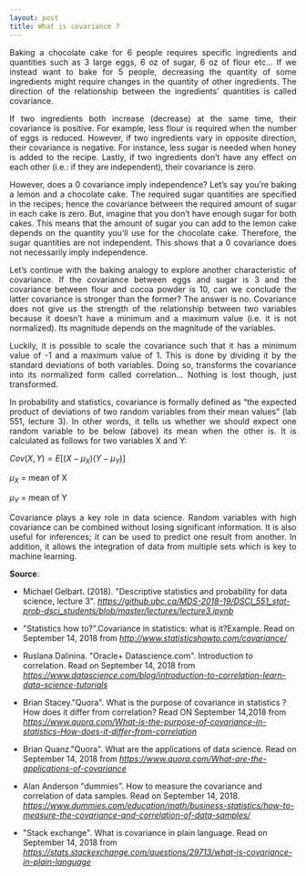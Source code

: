 ```yaml
---
layout: post
title: What is covariance ?
---
```

<div align="justify"> 
  
Baking a chocolate cake for 6 people requires specific ingredients and quantities such as 3 large eggs, 6 oz of sugar, 6 oz of flour etc... If we instead want to bake for 5 people, decreasing the quantity of some ingredients might require changes in the quantity of other ingredients. The direction of the relationship between the ingredients’ quantities is called covariance.

If two ingredients both increase (decrease) at the same time, their covariance is positive. For example, less flour is required when the number of eggs is reduced. However, if two ingredients vary in opposite direction, their covariance is negative. For instance, less sugar is needed when honey is added to the recipe. Lastly, if two ingredients don’t have any effect on each other (i.e.: if they are independent), their covariance is zero.

However, does a 0 covariance imply independence? Let’s say you’re baking a lemon and a chocolate cake. The required sugar quantities are specified in the recipes; hence the covariance between the required amount of sugar in each cake is zero. But, imagine that you don’t have enough sugar for both cakes. This means that the amount of sugar you can add to the lemon cake depends on the quantity you’ll use for the chocolate cake. Therefore, the sugar quantities are not independent. This shows that a 0 covariance does not necessarily imply independence.

Let’s continue with the baking analogy to explore another characteristic of covariance. If the covariance between eggs and sugar is 3 and the covariance between flour and cocoa powder is 10, can we conclude the latter covariance is stronger than the former? The answer is no. Covariance does not give us the strength of the relationship between two variables because it doesn’t have a minimum and a maximum value (i.e. it is not normalized). Its magnitude depends on the magnitude of the variables.


Luckily, it is possible to scale the covariance such that it has a minimum value of -1 and a maximum value of 1. This is done by dividing it by the standard deviations of both variables. Doing so, transforms the covariance into its normalized form called correlation… Nothing is lost though, just transformed.

In probability and statistics, covariance is formally defined as “the expected product of deviations of two random variables from their mean values” (lab 551, lecture 3). In other words, it tells us whether we should expect one random variable to be below (above) its mean when the other is. It is calculated as follows for two variables X and Y:

</div> 

$Cov(X,Y) = E[(X-\mu_X)(Y-\mu_Y)]$

$\mu_X$ = mean of X

$\mu_Y$ = mean of Y

<div align="justify"> 
Covariance plays a key role in data science. Random variables with high covariance can be combined without losing significant information. It is also useful for inferences; it can be used to predict one result from another. In addition, it allows the integration of data from multiple sets which is key to machine learning.
</div> 

**Source**:

- Michael Gelbart. (2018). "Descriptive statistics and probability for data science, lecture 3". 
_https://github.ubc.ca/MDS-2018-19/DSCI_551_stat-prob-dsci_students/blob/master/lectures/lecture3.ipynb_

- "Statistics how to?".Covariance in statistics: what is it?Example. Read on September 14, 2018 from _http://www.statisticshowto.com/covariance/_

- Ruslana Dalinina. "Oracle+ Datascience.com". Introduction to correlation. Read on September 14, 2018 from _https://www.datascience.com/blog/introduction-to-correlation-learn-data-science-tutorials_

- Brian Stacey."Quora". What is the purpose of covariance in statistics ? How does it differ from correlation? Read ON September 14,2018 from  _https://www.quora.com/What-is-the-purpose-of-covariance-in-statistics-How-does-it-differ-from-correlation_

- Brian Quanz."Quora". What are the applications of data science. Read on September 14, 2018 from _https://www.quora.com/What-are-the-applications-of-covariance_

- Alan Anderson "dummies". How to measure the covariance and correlation of data samples. Read on September 14, 2018. _https://www.dummies.com/education/math/business-statistics/how-to-measure-the-covariance-and-correlation-of-data-samples/_

- "Stack exchange". What is covariance in plain language. Read on September 14, 2018 from _https://stats.stackexchange.com/questions/29713/what-is-covariance-in-plain-language_
